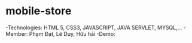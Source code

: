 # mobile-store
-Technologies: HTML 5, CSS3, JAVASCRIPT, JAVA SERVLET, MYSQL,...
-Member: Phạm Đạt, Lê Duy, Hữu hải
-Demo:
